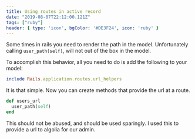 ```yaml
---
title: Using routes in active record
date: "2019-08-07T22:12:00.121Z"
tags: ["ruby"]
header: { type: 'icon', bgColor: '#DE3F24', icon: 'ruby' }
---
```


Some times in rails you need to render the path in the model.
Unfortunately calling `user_path(self)`, will not out of the box in the model.

To accomplish this behavior, all you need to do is add the following to your model:
```ruby
include Rails.application.routes.url_helpers
```

It is that simple.
Now you can create methods that provide the url at a route.
```ruby
def users_url
  user_path(self)
end
```

This should not be abused, and should be used sparingly.
I used this to provide a url to algolia for our admin.